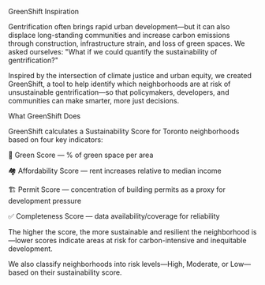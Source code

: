 GreenShift Inspiration

Gentrification often brings rapid urban development—but it can also displace long-standing communities and increase carbon emissions through construction, infrastructure strain, and loss of green spaces. We asked ourselves: "What if we could quantify the sustainability of gentrification?"

Inspired by the intersection of climate justice and urban equity, we created GreenShift, a tool to help identify which neighborhoods are at risk of unsustainable gentrification—so that policymakers, developers, and communities can make smarter, more just decisions.


What GreenShift Does

GreenShift calculates a Sustainability Score for Toronto neighborhoods based on four key indicators:

🌱 Green Score — % of green space per area

🏘️ Affordability Score — rent increases relative to median income

🏗️ Permit Score — concentration of building permits as a proxy for development pressure

✅ Completeness Score — data availability/coverage for reliability

The higher the score, the more sustainable and resilient the neighborhood is—lower scores indicate areas at risk for carbon-intensive and inequitable development.

We also classify neighborhoods into risk levels—High, Moderate, or Low—based on their sustainability score.


